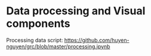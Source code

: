 # Data processing and Visual components

Processing data script: https://github.com/huyen-nguyen/grc/blob/master/processing.ipynb
